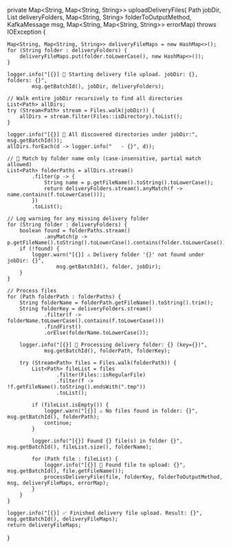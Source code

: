 private Map<String, Map<String, String>> uploadDeliveryFiles(
        Path jobDir,
        List<String> deliveryFolders,
        Map<String, String> folderToOutputMethod,
        KafkaMessage msg,
        Map<String, Map<String, String>> errorMap) throws IOException {

    Map<String, Map<String, String>> deliveryFileMaps = new HashMap<>();
    for (String folder : deliveryFolders) {
        deliveryFileMaps.put(folder.toLowerCase(), new HashMap<>());
    }

    logger.info("[{}] 🚀 Starting delivery file upload. jobDir: {}, folders: {}",
            msg.getBatchId(), jobDir, deliveryFolders);

    // Walk entire jobDir recursively to find all directories
    List<Path> allDirs;
    try (Stream<Path> stream = Files.walk(jobDir)) {
        allDirs = stream.filter(Files::isDirectory).toList();
    }

    logger.info("[{}] 📂 All discovered directories under jobDir:", msg.getBatchId());
    allDirs.forEach(d -> logger.info("   - {}", d));

    // 🔹 Match by folder name only (case-insensitive, partial match allowed)
    List<Path> folderPaths = allDirs.stream()
            .filter(p -> {
                String name = p.getFileName().toString().toLowerCase();
                return deliveryFolders.stream().anyMatch(f -> name.contains(f.toLowerCase()));
            })
            .toList();

    // Log warning for any missing delivery folder
    for (String folder : deliveryFolders) {
        boolean found = folderPaths.stream()
                .anyMatch(p -> p.getFileName().toString().toLowerCase().contains(folder.toLowerCase()));
        if (!found) {
            logger.warn("[{}] ⚠️ Delivery folder '{}' not found under jobDir: {}",
                    msg.getBatchId(), folder, jobDir);
        }
    }

    // Process files
    for (Path folderPath : folderPaths) {
        String folderName = folderPath.getFileName().toString().trim();
        String folderKey = deliveryFolders.stream()
                .filter(f -> folderName.toLowerCase().contains(f.toLowerCase()))
                .findFirst()
                .orElse(folderName.toLowerCase());

        logger.info("[{}] 🔎 Processing delivery folder: {} (key={})",
                msg.getBatchId(), folderPath, folderKey);

        try (Stream<Path> files = Files.walk(folderPath)) {
            List<Path> fileList = files
                    .filter(Files::isRegularFile)
                    .filter(f -> !f.getFileName().toString().endsWith(".tmp"))
                    .toList();

            if (fileList.isEmpty()) {
                logger.warn("[{}] ⚠️ No files found in folder: {}", msg.getBatchId(), folderPath);
                continue;
            }

            logger.info("[{}] Found {} file(s) in folder {}", msg.getBatchId(), fileList.size(), folderName);

            for (Path file : fileList) {
                logger.info("[{}] 📂 Found file to upload: {}", msg.getBatchId(), file.getFileName());
                processDeliveryFile(file, folderKey, folderToOutputMethod, msg, deliveryFileMaps, errorMap);
            }
        }
    }

    logger.info("[{}] ✅ Finished delivery file upload. Result: {}", msg.getBatchId(), deliveryFileMaps);
    return deliveryFileMaps;
}
